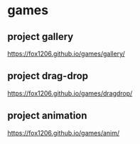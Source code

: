 # games

## project gallery
https://fox1206.github.io/games/gallery/

## project drag-drop
https://fox1206.github.io/games/dragdrop/

## project animation
https://fox1206.github.io/games/anim/
